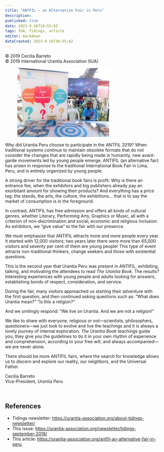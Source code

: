 ```yaml
---
title: "ANTFIL – an Alternative Fair in Peru"
description: 
published: true
date: 2023-9-16T10:55:6Z
tags: IUA, Tidings, article
editor: markdown
dateCreated: 2023-9-16T10:55:6Z
---
```


<p class="v-card v-sheet theme--light gray lighten-3 px-2">© 2019 Cecilia Barreto<br>© 2019 International Urantia Association (IUA)</p>

<figure id="Figure_1" class="image urantiapedia image-style-align-left">
<img src="../../../image/article/IUA_Tidings/Antifil-Peru-2-Adjusted-300x225.jpg">
</figure>

Why did Urantia Peru choose to participate in the ANTFIL 2019? When traditional systems continue to maintain obsolete formats that do not consider the changes that are rapidly being made in humanity, new avant-garde movements led by young people emerge. ANTIFIL (an alternative fair) has arisen in response to the traditional International Book Fair in Lima, Peru, and is entirely organized by young people.

A strong driver for the traditional book fairs is profit. Why is there an entrance fee, when the exhibitors and big publishers already pay an exorbitant amount for showing their products? And everything has a price tag: the stands, the arts, the culture, the exhibitions… that is to say the market of consumption is in the foreground.

In contrast, ANTIFIL has free admission and offers all kinds of cultural genres, whether Literary, Performing Arts, Graphics or Music, all with a criterion of non-discrimination and social, economic and religious inclusion. As exhibitors, we “give value” to the fair with our presence.

We must emphasize that ANTIFIL attracts more and more people every year. It started with 12,000 visitors; two years later there were more than 65,000 visitors and seventy per cent of them are young people! This type of event attracts non-traditional thinkers, change seekers and those with existential questions.

This is the second year that Urantia Peru was present in ANTIFIL, exhibiting, talking, and motivating the attendees to read _The Urantia Book_. The results? Interesting experiences with young people and adults looking for answers, establishing bonds of respect, consideration, and service.

During the fair, many visitors approached us starting their adventure with the first question, and then continued asking questions such as: “What does Urantia mean?” “Is this a religion?”

And we smilingly respond: “We live on Urantia. And we are not a religion!”

We like to share with everyone, religious or not—scientists, philosophers, questioners—we just look to evolve and live the teachings and it is always a lovely journey of internal exploration. _The Urantia Book_ teachings guide you; they give you the guidelines to do it in your own rhythm of experience and comprehension, according to your free will, and always accompanied—we are never alone.

There should be more ANTIFIL fairs, where the search for knowledge allows us to discern and explore our reality, our neighbors, and the Universal Father.

Cecilia Barreto  
Vice-President, Urantia Peru

<br style="clear:both;"/>

## References

- Tidings newsletter: https://urantia-association.org/about-tidings-newsletter/
- This issue: https://urantia-association.org/newsletter/tidings-september-2019/
- This article: https://urantia-association.org/antfil-an-alternative-fair-in-peru